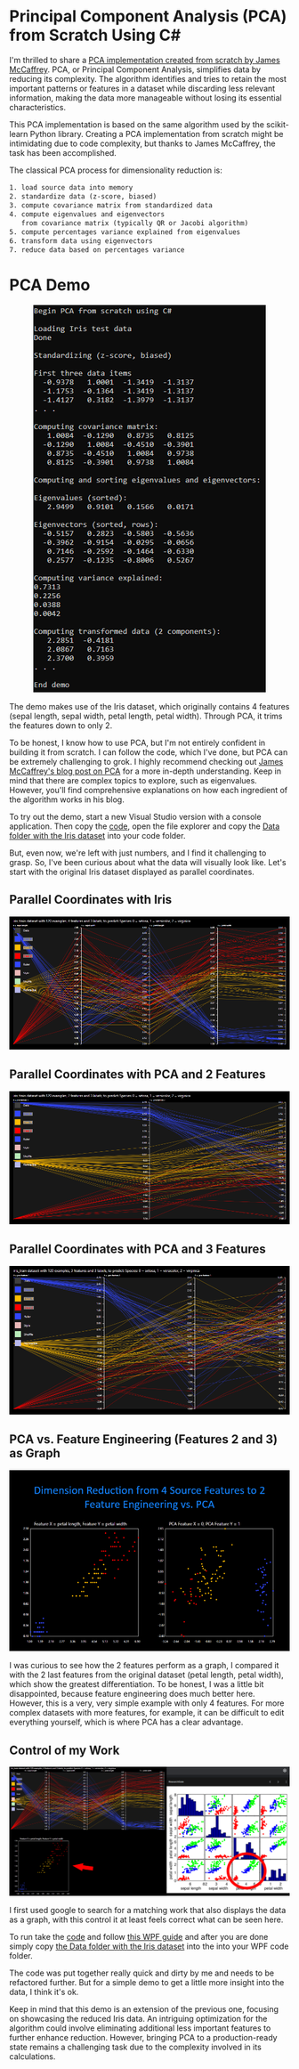 # Principal Component Analysis (PCA) from Scratch Using C#

I'm thrilled to share a [PCA implementation created from scratch by James McCaffrey](https://jamesmccaffrey.wordpress.com/2023/11/07/principal-component-analysis-pca-from-scratch-using-csharp/). PCA, or Principal Component Analysis, simplifies data by reducing its complexity. The algorithm identifies and tries to retain the most important patterns or features in a dataset while discarding less relevant information, making the data more manageable without losing its essential characteristics.

This PCA implementation is based on the same algorithm used by the scikit-learn Python library. Creating a PCA implementation from scratch might be intimidating due to code complexity, but thanks to James McCaffrey, the task has been accomplished. 

The classical PCA process for dimensionality reduction is:
~~~
1. load source data into memory
2. standardize data (z-score, biased)
3. compute covariance matrix from standardized data
4. compute eigenvalues and eigenvectors
   from covariance matrix (typically QR or Jacobi algorithm)
5. compute percentages variance explained from eigenvalues
6. transform data using eigenvectors
7. reduce data based on percentages variance
~~~

# PCA Demo

<p align="center">
    <img src="https://github.com/grensen/pca/blob/main/figures/pca_demo.png?raw=true" >
</p>

The demo makes use of the Iris dataset, which originally contains 4 features (sepal length, sepal width, petal length, petal width). Through PCA, it trims the features down to only 2.

To be honest, I know how to use PCA, but I'm not entirely confident in building it from scratch. I can follow the code, which I've done, but PCA can be extremely challenging to grok. I highly recommend checking out [James McCaffrey's blog post on PCA](https://jamesmccaffrey.wordpress.com/2023/11/07/principal-component-analysis-pca-from-scratch-using-csharp/) for a more in-depth understanding. Keep in mind that there are complex topics to explore, such as eigenvalues. However, you'll find comprehensive explanations on how each ingredient of the algorithm works in his blog.

To try out the demo, start a new Visual Studio version with a console application. Then copy the [code](https://github.com/grensen/pca/blob/main/principal_component_analysis.cs), open the file explorer and copy the [Data folder with the Iris dataset](https://github.com/grensen/pca/tree/main/Data) into your code folder.

But, even now, we're left with just numbers, and I find it challenging to grasp. So, I've been curious about what the data will visually look like.
Let's start with the original Iris dataset displayed as parallel coordinates.

## Parallel Coordinates with Iris

<p align="center">
    <img src="https://github.com/grensen/pca/blob/main/figures/iris_def.png?raw=true" >
</p>

## Parallel Coordinates with PCA and 2 Features
<p align="center">
    <img src="https://github.com/grensen/pca/blob/main/figures/paco_iris_pca_dim_2.png?raw=true" >
</p>

## Parallel Coordinates with PCA and 3 Features

<p align="center">
    <img src="https://github.com/grensen/pca/blob/main/figures/paco_iris_pca_dim_3.png?raw=true" >
</p>

## PCA vs. Feature Engineering (Features 2 and 3) as Graph

<p align="center">
    <img src="https://github.com/grensen/pca/blob/main/figures/feature_engineering_vs_pca_graphs.png?raw=true" >
</p>

I was curious to see how the 2 features perform as a graph, I compared it with the 2 last features from the original dataset (petal length, petal width), which show the greatest differentiation. To be honest, I was a little bit disappointed, because feature engineering does much better here. However, this is a very, very simple example with only 4 features. For more complex datasets with more features, for example, it can be difficult to edit everything yourself, which is where PCA has a clear advantage.

## Control of my Work

<p align="center">
    <img src="https://github.com/grensen/pca/blob/main/figures/reference_vs_implementation.png?raw=true" >
</p>

I first used google to search for a matching work that also displays the data as a graph, with this control it at least feels correct what can be seen here.

To run take the [code](https://github.com/grensen/pca/blob/main/paco_pca_graph_wpf.cs) and follow [this WPF guide](https://raw.githubusercontent.com/grensen/custom_connect/main/figures/install.gif) and after you are done simply copy [the Data folder with the Iris dataset](https://github.com/grensen/pca/tree/main/Data) into the into your WPF code folder. 

The code was put together really quick and dirty by me and needs to be refactored further. But for a simple demo to get a little more insight into the data, I think it's ok.

Keep in mind that this demo is an extension of the previous one, focusing on showcasing the reduced Iris data. An intriguing optimization for the algorithm could involve eliminating additional less important features to further enhance reduction. However, bringing PCA to a production-ready state remains a challenging task due to the complexity involved in its calculations.



